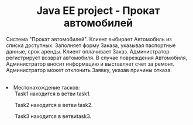 <h1 style="text-align: center;">Java EE project - Прокат автомобилей</h1>
<p>Система "Прокат автомобилей". Клиент выбирает Автомобиль из списка доступных. Заполняет форму Заказа, указывая паспортные данные, срок аренды. Клиент оплачивает Заказ. Администратор регистрирует возврат автомобиля. В случае повреждения Автомобиля, Администратор вносит информацию и выставляет счет за ремонт. Администратор может отклонить Заявку, указав причины отказа.</p>
<br>
<li> Местонахождение тасков:
  <ul>Task1 находится в ветви task1.</ul>
  <ul>Task2 находится в ветви task2.</ul>
  <ul>Task3 находится в ветвиtask3.</ul>
</li>
